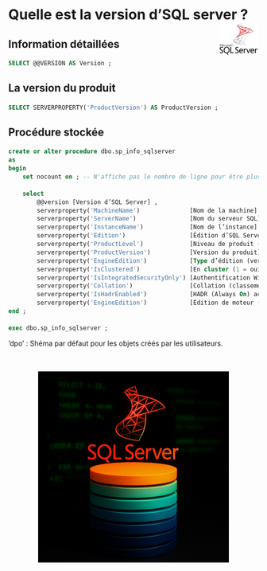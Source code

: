 # **Quelle est la version d’SQL server ?**<a href="../"><img src="../../assets/Microsoft_SQL_Server.svg" alt="SQL Server" align="right" height="64px"></a>
## **Information détaillées**
```sql
SELECT @@VERSION AS Version ;
```
## **La version du produit**
```sql
SELECT SERVERPROPERTY('ProductVersion') AS ProductVersion ;
```
<!-- ## **Toutes les infos**
```sql
select @@version 'Version d’SQL Server', 
serverproperty('MachineName')              'Nom de la machine',
serverproperty('ServerName')               'Nom du serveur SQL',
serverproperty('InstanceName')             'Nom de l’instance',
serverproperty('Edition')                  'Édition d’SQL Server',
serverproperty('ProductLevel')             'Niveau de produit (SP/CU)',
serverproperty('ProductVersion')           'Version du produit',
serverproperty('EngineEdition')            'Type d’édition (valeur numérique)',
serverproperty('IsClustered')              'En cluster (1 = oui)',
serverproperty('IsIntegratedSecurityOnly') 'Authentification Windows uniquement',
serverproperty('Collation')                'Collation (classement)',
serverproperty('IsHadrEnabled')            'HADR (Always On) activé',
serverproperty('EngineEdition')            'Édition de moteur (valeur numérique)' ;
``` -->
## **Procédure stockée**
```sql
create or alter procedure dbo.sp_info_sqlserver
as
begin
    set nocount on ; -- N'affiche pas le nombre de ligne pour être plus propre

    select
        @@version [Version d’SQL Server] ,
        serverproperty('MachineName')              [Nom de la machine] ,
        serverproperty('ServerName')               [Nom du serveur SQL] ,
        serverproperty('InstanceName')             [Nom de l’instance] ,
        serverproperty('Edition')                  [Édition d’SQL Server] ,
        serverproperty('ProductLevel')             [Niveau de produit (SP/CU)] ,
        serverproperty('ProductVersion')           [Version du produit] ,
        serverproperty('EngineEdition')            [Type d’édition (version numérique)] ,
        serverproperty('IsClustered')              [En cluster (1 = oui)] ,
        serverproperty('IsIntegratedSecurityOnly') [Authentification Windows uniquement] ,
        serverproperty('Collation')                [Collation (classement)] ,
        serverproperty('IsHadrEnabled')            [HADR (Always On) activé] ,
        serverproperty('EngineEdition')            [Édition de moteur (valeur numérique)] ;
end ;

exec dbo.sp_info_sqlserver ;
```
’dpo’ : Shéma par défaut pour les objets créés par les utilisateurs.
<div align="center"><br><br><a href="../../"><img src="../../assets/sstsql2.png"></a>
